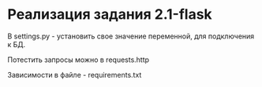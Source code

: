 # Реализация задания 2.1-flask

В settings.py - установить свое значение переменной, для подключения к БД.

Потестить запросы можно в requests.http

Зависимости в файле - requirements.txt